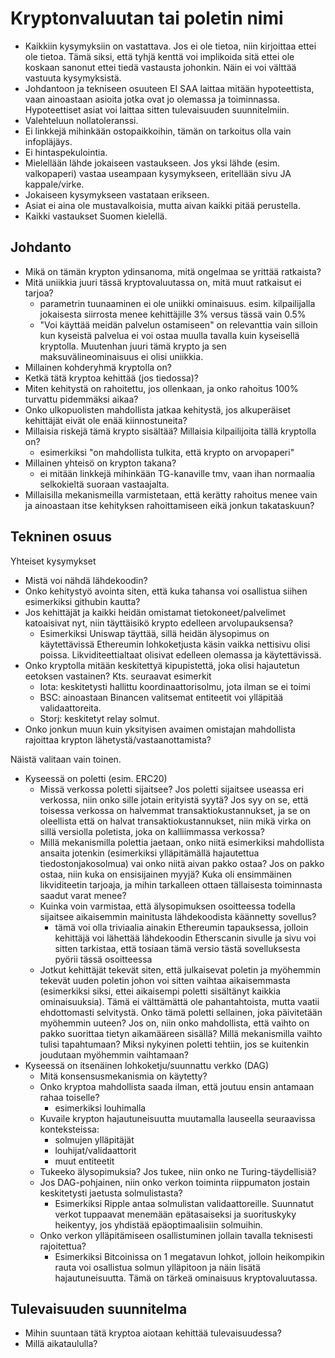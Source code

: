 # Kryptonvaluutan tai poletin nimi

- Kaikkiin kysymyksiin on vastattava. Jos ei ole tietoa, niin kirjoittaa ettei ole tietoa. Tämä siksi, että tyhjä kenttä voi implikoida sitä ettei ole koskaan sanonut ettei tiedä vastausta johonkin. Näin ei voi välttää vastuuta kysymyksistä.
- Johdantoon ja tekniseen osuuteen EI SAA laittaa mitään hypoteettista, vaan ainoastaan asioita jotka ovat jo olemassa ja toiminnassa. Hypoteettiset asiat voi laittaa sitten tulevaisuuden suunnitelmiin.
- Valehteluun nollatoleranssi.
- Ei linkkejä mihinkään ostopaikkoihin, tämän on tarkoitus olla vain infopläjäys.
- Ei hintaspekulointia.
- Mielellään lähde jokaiseen vastaukseen. Jos yksi lähde (esim. valkopaperi) vastaa useampaan kysymykseen, eritellään sivu JA kappale/virke.
- Jokaiseen kysymykseen vastataan erikseen.
- Asiat ei aina ole mustavalkoisia, mutta aivan kaikki pitää perustella.
- Kaikki vastaukset Suomen kielellä.

## Johdanto
- Mikä on tämän krypton ydinsanoma, mitä ongelmaa se yrittää ratkaista?
- Mitä uniikkia juuri tässä kryptovaluutassa on, mitä muut ratkaisut ei tarjoa?
    - parametrin tuunaaminen ei ole uniikki ominaisuus. esim. kilpailijalla jokaisesta siirrosta menee kehittäjille 3% versus tässä vain 0.5%
    - "Voi käyttää meidän palvelun ostamiseen" on relevanttia vain silloin kun kyseistä palvelua ei voi ostaa muulla tavalla kuin kyseisellä kryptolla. Muutenhan juuri tämä krypto ja sen maksuvälineominaisuus ei olisi uniikkia.
- Millainen kohderyhmä kryptolla on?
- Ketkä tätä kryptoa kehittää (jos tiedossa)?
- Miten kehitystä on rahoitettu, jos ollenkaan, ja onko rahoitus 100% turvattu pidemmäksi aikaa?
- Onko ulkopuolisten mahdollista jatkaa kehitystä, jos alkuperäiset kehittäjät eivät ole enää kiinnostuneita?
- Millaisia riskejä tämä krypto sisältää? Millaisia kilpailijoita tällä kryptolla on?
    - esimerkiksi "on mahdollista tulkita, että krypto on arvopaperi"
- Millainen yhteisö on krypton takana?
    - ei mitään linkkejä mihinkään TG-kanaville tmv, vaan ihan normaalia selkokieltä suoraan vastaajalta. 
- Millaisilla mekanismeilla varmistetaan, että kerätty rahoitus menee vain ja ainoastaan itse kehityksen rahoittamiseen eikä jonkun takataskuun?

## Tekninen osuus
Yhteiset kysymykset
- Mistä voi nähdä lähdekoodin?
- Onko kehitystyö avointa siten, että kuka tahansa voi osallistua siihen esimerkiksi githubin kautta?
- Jos kehittäjät ja kaikki heidän omistamat tietokoneet/palvelimet katoaisivat nyt, niin täyttäisikö krypto edelleen arvolupauksensa? 
    - Esimerkiksi Uniswap täyttää, sillä heidän älysopimus on käytettävissä Ethereumin lohkoketjusta käsin vaikka nettisivu olisi poissa. Likviditeettialtaat olisivat edelleen olemassa ja käytettävissä.
- Onko kryptolla mitään keskitettyä kipupistettä, joka olisi hajautetun eetoksen vastainen? Kts. seuraavat esimerkit
    - Iota: keskitetysti hallittu koordinaattorisolmu, jota ilman se ei toimi
    - BSC: ainoastaan Binancen valitsemat entiteetit voi ylläpitää validaattoreita.
    - Storj: keskitetyt relay solmut. 
- Onko jonkun muun kuin yksityisen avaimen omistajan mahdollista rajoittaa krypton lähetystä/vastaanottamista?

Näistä valitaan vain toinen.
- Kyseessä on poletti (esim. ERC20)
    - Missä verkossa poletti sijaitsee? Jos poletti sijaitsee useassa eri verkossa, niin onko sille jotain erityistä syytä? Jos syy on se, että toisessa verkossa on halvemmat transaktiokustannukset, ja se on oleellista että on halvat transaktiokustannukset, niin mikä virka on sillä versiolla poletista, joka on kalliimmassa verkossa?
    - Millä mekanismilla polettia jaetaan, onko niitä esimerkiksi mahdollista ansaita jotenkin (esimerkiksi ylläpitämällä hajautettua tiedostonjakosolmua) vai onko niitä aivan pakko ostaa? Jos on pakko ostaa, niin kuka on ensisijainen myyjä? Kuka oli ensimmäinen likviditeetin tarjoaja, ja mihin tarkalleen ottaen tällaisesta toiminnasta saadut varat menee?
    - Kuinka voin varmistaa, että älysopimuksen osoitteessa todella sijaitsee aikaisemmin mainitusta lähdekoodista käännetty sovellus?
        - tämä voi olla triviaalia ainakin Ethereumin tapauksessa, jolloin kehittäjä voi lähettää lähdekoodin Etherscanin sivulle ja sivu voi sitten tarkistaa, että tosiaan tämä versio tästä sovelluksesta pyörii tässä osoitteessa
    - Jotkut kehittäjät tekevät siten, että julkaisevat poletin ja myöhemmin tekevät uuden poletin johon voi sitten vaihtaa aikaisemmasta (esimerkiksi siksi, ettei aikaisempi poletti sisältänyt kaikkia ominaisuuksia). Tämä ei välttämättä ole pahantahtoista, mutta vaatii ehdottomasti selvitystä. Onko tämä poletti sellainen, joka päivitetään myöhemmin uuteen? Jos on, niin onko mahdollista, että vaihto on pakko suorittaa tietyn aikamääreen sisällä? Millä mekanismilla vaihto tulisi tapahtumaan? Miksi nykyinen poletti tehtiin, jos se kuitenkin joudutaan myöhemmin vaihtamaan?
- Kyseessä on itsenäinen lohkoketju/suunnattu verkko (DAG)
    - Mitä konsensusmekanismia on käytetty?
    - Onko kryptoa mahdollista saada ilman, että joutuu ensin antamaan rahaa toiselle?
        - esimerkiksi louhimalla
    - Kuvaile krypton hajautuneisuutta muutamalla lauseella seuraavissa konteksteissa:
        - solmujen ylläpitäjät
        - louhijat/validaattorit
        - muut entiteetit
    - Tukeeko älysopimuksia? Jos tukee, niin onko ne Turing-täydellisiä?
    - Jos DAG-pohjainen, niin onko verkon toiminta riippumaton jostain keskitetysti jaetusta solmulistasta? 
        - Esimerkiksi Ripple antaa solmulistan validaattoreille. Suunnatut verkot tuppaavat menemään epätasaiseksi ja suorituskyky heikentyy, jos yhdistää epäoptimaalisiin solmuihin.
    - Onko verkon ylläpitämiseen osallistuminen jollain tavalla teknisesti rajoitettua?
        - Esimerkiksi Bitcoinissa on 1 megatavun lohkot, jolloin heikompikin rauta voi osallistua solmun ylläpitoon ja näin lisätä hajautuneisuutta. Tämä on tärkeä ominaisuus kryptovaluutassa.


## Tulevaisuuden suunnitelma
- Mihin suuntaan tätä kryptoa aiotaan kehittää tulevaisuudessa?
- Millä aikataululla?
